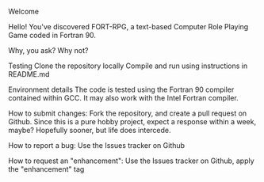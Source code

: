 Welcome

Hello! You've discovered FORT-RPG, a text-based Computer Role Playing Game coded in Fortran 90. 

Why, you ask? Why not?

Testing
Clone the repository locally
Compile and run using instructions in README.md

Environment details
The code is tested using the Fortran 90 compiler contained within GCC. It may also work with the Intel Fortran compiler.

How to submit changes:
Fork the repository, and create a pull request on Github. Since this is a pure hobby project, expect a response within a week, maybe? Hopefully sooner, but life does intercede.

How to report a bug:
Use the Issues tracker on Github

How to request an "enhancement":
Use the Issues tracker on Github, apply the "enhancement" tag
